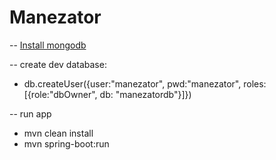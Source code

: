# Manezator


-- [Install mongodb](https://docs.mongodb.com/manual/installation/)

-- create dev database:

- db.createUser({user:"manezator", pwd:"manezator", roles:[{role:"dbOwner", db: "manezatordb"}]})

-- run app
- mvn clean install 
- mvn spring-boot:run

